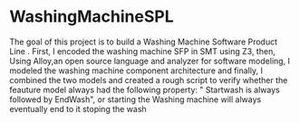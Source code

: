 # WashingMachineSPL

The goal of this project is to build a Washing Machine Software Product Line . First, I encoded the washing machine SFP in SMT using Z3, then, Using Alloy,an open source language and analyzer for software modeling,
I modeled the washing machine component architecture and finally, I combined the two models and created a rough script to verify whether the feauture model always had the following property:
" Startwash is always followed by EndWash", or starting the Washing machine will always eventually end to it stoping the wash
